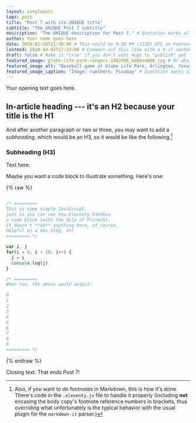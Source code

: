 ```yaml
---
layout: singlepost
tags: post
title: "Post 7 with its UNIQUE title"
subtitle: "The UNIQUE Post 7 subtitle"
description: "The UNIQUE description for Post 7." # Quotation marks allow colons, semicolons, etc.
author: Your name goes here
date: 2020-02-28T21:30:00 # This would be 9:30 PM (2130) UTC on February 28, 2020
lastmod: 2020-04-02T12:23:00 # Comment-out this line with a # if content is unchanged
draft: false # Make it "true" if you don't want Hugo to "publish" yet
featured_image: globe-life-park-rangers-1402096_6000x4000.jpg # Or whatever image you want to use
featured_image_alt: "Baseball game at Globe Life Park, Arlington, Texas" # Always include an ALT tag for accessibility --  Quotation marks allow colons, semicolons, etc.
featured_image_caption: "Image: rwelborn; Pixabay" # Quotation marks allow colons, semicolons, etc.
---
```


Your opening text goes here.

<i class="fa-thin fa-signature fa-sm"></i>

<i class="fa-thin fa-network-wired fa-sm"></i>


## In-article heading --- it's an H2 because your title is the H1

And after another paragraph or two or three, you may want to add a *subheading*, which would be an H3, so it would be like the following.[^fnExample]

[^fnExample]: Also, if you want to do footnotes in Markdown, this is how it's done. There's code in the `.eleventy.js` file to handle it properly (including **not** encasing the body copy's footnote reference numbers in brackets, thus overriding what unfortunately is the typical behavior with the usual plugin for the `markdown-it` parser.)

### Subheading (H3)

Text here.

Maybe you want a code block to illustrate something. Here's one:

{% raw %}
```js

/* =========
This is some simple JavaScript,
just so you can see how Eleventy handles
a code block (with the help of PrismJS).
It doesn't **do** anything here, of course.
Helpful on a dev blog, eh?
========= */

var i, j
for(i = 0; i < 10; i++) {
  j = i
  console.log(j)
}

/* =========
When run, the above would output:

0
1
2
3
4
5
6
7
8
9
========= */

```
{% endraw %}

Closing text. That ends Post 7!

